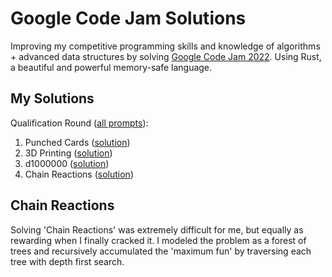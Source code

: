 # Google Code Jam Solutions

Improving my competitive programming skills and knowledge of algorithms + advanced data structures by solving [Google Code Jam 2022](https://codingcompetitions.withgoogle.com/codejam/archive/2022). Using Rust, a beautiful and powerful memory-safe language.

## My Solutions
Qualification Round ([all prompts](https://codingcompetitions.withgoogle.com/codejam/round/0000000000876ff1)):

1. Punched Cards ([solution](https://github.com/rohanphanse/google-code-jam-solutions/blob/main/punched-cards/src/main.rs))
2. 3D Printing ([solution](https://github.com/rohanphanse/google-code-jam-solutions/blob/main/three-printing/src/main.rs))
3. d1000000 ([solution](https://github.com/rohanphanse/google-code-jam-solutions/blob/main/d1000000/src/main.rs))
4. Chain Reactions ([solution](https://github.com/rohanphanse/google-code-jam-solutions/blob/main/chain-reactions/src/main.rs))

## Chain Reactions
Solving 'Chain Reactions' was extremely difficult for me, but equally as rewarding when I finally cracked it. I modeled the problem as a forest of trees and recursively accumulated the 'maximum fun' by traversing each tree with depth first search.